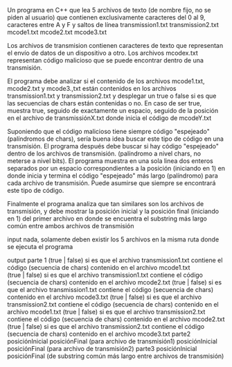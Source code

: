Un programa en C++ que lea 5 archivos de texto (de nombre fijo, no se piden al usuario) que contienen exclusivamente caracteres del 0 al 9, caracteres entre A y F y saltos de línea
     transmission1.txt
     transmission2.txt
     mcode1.txt
     mcode2.txt
     mcode3.txt

Los archivos de transmision contienen caracteres de texto que representan el envío de datos de un dispositivo a otro.
Los archivos mcodex.txt representan código malicioso que se puede encontrar dentro de una transmisión.

El programa debe analizar si el contenido de los archivos mcode1.txt, mcode2.txt y mcode3.,txt están contenidos en los archivos transmission1.txt y transmission2.txt y desplegar un true o false si es que las secuencias de chars están contenidas o no. En caso de ser true, muestra true, seguido de exactamente un espacio, seguido de la posición en el archivo de transmissiónX.txt donde inicia el código de mcodeY.txt

Suponiendo que el código malicioso tiene siempre código "espejeado" (palíndromos de chars), sería buena idea buscar este tipo de código en una transmisión. El programa después debe buscar si hay código "espejeado" dentro de los archivos de transmisión. (palíndromo a nivel chars, no meterse a nivel bits). El programa muestra en una sola linea dos enteros separados por un espacio correspondientes a la posición (iniciando en 1) en donde inicia y termina el código "espejeado" más largo (palíndromo) para cada archivo de transmisión. Puede asumirse que siempre se encontrará este tipo de código.

Finalmente el programa analiza que tan similares son los archivos de transmisión, y debe mostrar la posición inicial y la posición final (iniciando en 1) del primer archivo en donde se encuentra el substring más largo común entre ambos archivos de transmisión

input
     nada, solamente deben existir los 5 archivos en la misma ruta donde se ejecuta el programa    

output
  parte 1
     (true | false) si es que el archivo transmission1.txt contiene el código (secuencia de chars) contenido en el archivo mcode1.txt    
     (true | false) si es que el archivo transmission1.txt contiene el código (secuencia de chars) contenido en el archivo mcode2.txt
     (true | false) si es que el archivo transmission1.txt contiene el código (secuencia de chars) contenido en el archivo mcode3.txt
     (true | false) si es que el archivo transmission2.txt contiene el código (secuencia de chars) contenido en el archivo mcode1.txt
     (true | false) si es que el archivo transmission2.txt contiene el código (secuencia de chars) contenido en el archivo mcode2.txt
     (true | false) si es que el archivo transmission2.txt contiene el código (secuencia de chars) contenido en el archivo mcode3.txt
  parte2
     posiciónInicial posiciónFinal (para archivo de transmisión1)
     posiciónInicial posiciónFinal (para archivo de transmisión2)
  parte3
      posiciónInicial posiciónFinal (de substring común más largo entre archivos de transmisión)
